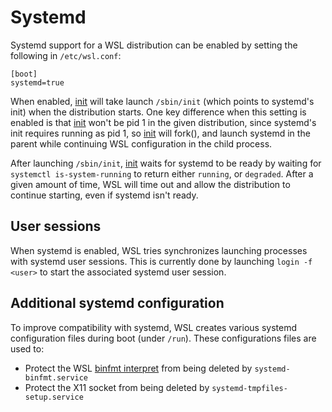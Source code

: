# Systemd

Systemd support for a WSL distribution can be enabled by setting the following in `/etc/wsl.conf`:

```
[boot]
systemd=true
```

When enabled, [init](init.md) will take launch `/sbin/init` (which points to systemd's init) when the distribution starts. One key difference when this setting is enabled is that [init](init.md) won't be pid 1 in the given distribution, since systemd's init requires running as pid 1, so [init](init.md) will fork(), and launch systemd in the parent while continuing WSL configuration in the child process. 

After launching `/sbin/init`, [init](init.md) waits for systemd to be ready by waiting for `systemctl is-system-running` to return either `running`, or `degraded`. After a given amount of time, WSL will time out and allow the distribution to continue starting, even if systemd isn't ready.

## User sessions

When systemd is enabled, WSL tries synchronizes launching processes with systemd user sessions. This is currently done by launching `login -f <user>` to start the associated systemd user session.

## Additional systemd configuration 

To improve compatibility with systemd, WSL creates various systemd configuration files during boot (under `/run`). These configurations files are used to:

- Protect the WSL [binfmt interpret](interop.md) from being deleted by `systemd-binfmt.service`
- Protect the X11 socket from being deleted by `systemd-tmpfiles-setup.service`
